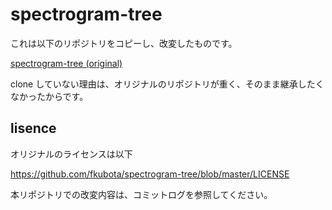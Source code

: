 # spectrogram-tree

これは以下のリポジトリをコピーし、改変したものです。

[spectrogram-tree (original)](https://github.com/fkubota/spectrogram-tree)

clone していない理由は、オリジナルのリポジトリが重く、そのまま継承したくなかったからです。

## lisence

オリジナルのライセンスは以下

https://github.com/fkubota/spectrogram-tree/blob/master/LICENSE

本リポジトリでの改変内容は、コミットログを参照してください。

